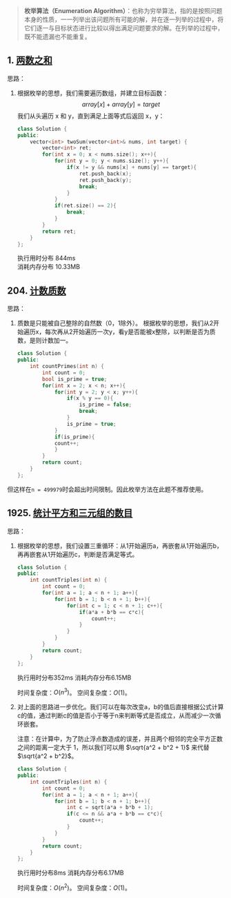 > **枚举算法（Enumeration Algorithm）**：也称为穷举算法，指的是按照问题本身的性质，一一列举出该问题所有可能的解，并在逐一列举的过程中，将它们逐一与目标状态进行比较以得出满足问题要求的解。在列举的过程中，既不能遗漏也不能重复。

## 1. [两数之和](https://leetcode.cn/problems/two-sum/description/)

思路：
1. 根据枚举的思想，我们需要遍历数组，并建立目标函数：
    $$
    array[x] + array[y] = target
    $$
    我们从头遍历 x 和 y，直到满足上面等式后返回 x，y：

    ```cpp
    class Solution {
    public:
        vector<int> twoSum(vector<int>& nums, int target) {
            vector<int> ret;
            for(int x = 0; x < nums.size(); x++){
                for(int y = 0; y < nums.size(); y++){
                    if(x != y && nums[x] + nums[y] == target){
                        ret.push_back(x);
                        ret.push_back(y);
                        break;
                    }
                }
                if(ret.size() == 2){
                    break;
                }
            }
            return ret;
        }
    };

    ```

    执行用时分布 844ms  
    消耗内存分布 10.33MB  


## 204. [计数质数](https://leetcode.cn/problems/count-primes/)

思路：
1. 质数是只能被自己整除的自然数（0，1除外）。
根据枚举的思想，我们从2开始遍历x，每次再从2开始遍历一次y，看y是否能被x整除，以判断是否为质数，是则计数加一。
    ```cpp
    class Solution {
    public:
        int countPrimes(int n) {
            int count = 0;
            bool is_prime = true;
            for(int x = 2; x < n; x++){
                for(int y = 2; y < x; y++){
                    if(x % y == 0){
                        is_prime = false;
                        break;
                    }
                    is_prime = true;
                }
                if(is_prime){
                count++;
                }
            }
            return count;
        }
    };

    ```
但这样在`n = 499979`时会超出时间限制。因此枚举方法在此题不推荐使用。

## 1925. [统计平方和三元组的数目](https://leetcode.cn/problems/count-square-sum-triples/)

思路：
1. 根据枚举的思想，我们设置三重循环：从1开始遍历a，再嵌套从1开始遍历b，再再嵌套从1开始遍历c，判断是否满足等式。

    ```cpp
    class Solution {
    public:
        int countTriples(int n) {
            int count = 0;
            for(int a = 1; a < n + 1; a++){
                for(int b = 1; b < n + 1; b++){
                    for(int c = 1; c < n + 1; c++){
                        if(a*a + b*b == c*c){
                            count++;
                        }
                    }
                }
            }
            return count;
        }
    };
    ```

    执行用时分布352ms
    消耗内存分布6.15MB

    时间复杂度：$O(n^3)$。
    空间复杂度：$O(1)$。

2. 对上面的思路进一步优化。我们可以在每次改变a，b的值后直接根据公式计算c的值，通过判断c的值是否小于等于n来判断等式是否成立，从而减少一次循环嵌套。

    注意：在计算中，为了防止浮点数造成的误差，并且两个相邻的完全平方正数之间的距离一定大于 $1$，所以我们可以用 $\sqrt{a^2 + b^2 + 1}$ 来代替 $\sqrt{a^2 + b^2}$。

    ```cpp
    class Solution {
    public:
        int countTriples(int n) {
            int count = 0;
            for(int a = 1; a < n + 1; a++){
                for(int b = 1; b < n + 1; b++){
                    int c = sqrt(a*a + b*b + 1);
                    if(c <= n && a*a + b*b == c*c){
                        count++;
                    }
                }
            }
            return count;
        }
    };
    ```
    执行用时分布8ms
    消耗内存分布6.17MB

    时间复杂度：$O(n^2)$。
    空间复杂度：$O(1)$。
